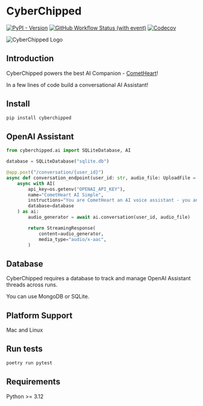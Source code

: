 # CyberChipped

[![PyPI - Version](https://img.shields.io/pypi/v/cyberchipped)](https://pypi.org/project/cyberchipped/)
[![GitHub Workflow Status (with event)](https://img.shields.io/github/actions/workflow/status/bevanhunt/cyberchipped/build.yml)](https://github.com/bevanhunt/cyberchipped/actions)
[![Codecov](https://img.shields.io/codecov/c/github/bevanhunt/cyberchipped)](https://app.codecov.io/gh/bevanhunt/cyberchipped)

![CyberChipped Logo](https://cyberchipped.com/375.png)

## Introduction

CyberChipped powers the best AI Companion - [CometHeart](https://cometheart.com)!

In a few lines of code build a conversational AI Assistant!

## Install

```bash
pip install cyberchipped
```

## OpenAI Assistant
```python
from cyberchipped.ai import SQLiteDatabase, AI

database = SQLiteDatabase("sqlite.db")

@app.post("/conversation/{user_id}")
async def conversation_endpoint(user_id: str, audio_file: UploadFile = File(...)):
    async with AI(
        api_key=os.getenv("OPENAI_API_KEY"),
        name="CometHeart AI Simple",
        instructions="You are CometHeart an AI voice assistant - you answer questions and help with tasks. You keep your responses brief and tailor them for speech.",
        database=database
    ) as ai:
        audio_generator = await ai.conversation(user_id, audio_file)

        return StreamingResponse(
            content=audio_generator,
            media_type="audio/x-aac",
        )
```

## Database
CyberChipped requires a database to track and manage OpenAI Assistant threads across runs.

You can use MongoDB or SQLite.

## Platform Support
Mac and Linux

## Run tests
```bash
poetry run pytest
```

## Requirements
Python >= 3.12
